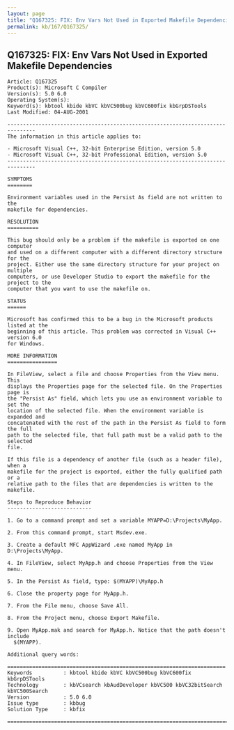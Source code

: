 ```yaml
---
layout: page
title: "Q167325: FIX: Env Vars Not Used in Exported Makefile Dependencies"
permalink: kb/167/Q167325/
---
```


## Q167325: FIX: Env Vars Not Used in Exported Makefile Dependencies

	Article: Q167325
	Product(s): Microsoft C Compiler
	Version(s): 5.0 6.0
	Operating System(s): 
	Keyword(s): kbtool kbide kbVC kbVC500bug kbVC600fix kbGrpDSTools
	Last Modified: 04-AUG-2001
	
	-------------------------------------------------------------------------------
	The information in this article applies to:
	
	- Microsoft Visual C++, 32-bit Enterprise Edition, version 5.0 
	- Microsoft Visual C++, 32-bit Professional Edition, version 5.0 
	-------------------------------------------------------------------------------
	
	SYMPTOMS
	========
	
	Environment variables used in the Persist As field are not written to the
	makefile for dependencies.
	
	RESOLUTION
	==========
	
	This bug should only be a problem if the makefile is exported on one computer
	and used on a different computer with a different directory structure for the
	project. Either use the same directory structure for your project on multiple
	computers, or use Developer Studio to export the makefile for the project to the
	computer that you want to use the makefile on.
	
	STATUS
	======
	
	Microsoft has confirmed this to be a bug in the Microsoft products listed at the
	beginning of this article. This problem was corrected in Visual C++ version 6.0
	for Windows.
	
	MORE INFORMATION
	================
	
	In FileView, select a file and choose Properties from the View menu. This
	displays the Properties page for the selected file. On the Properties page is
	the "Persist As" field, which lets you use an environment variable to set the
	location of the selected file. When the environment variable is expanded and
	concatenated with the rest of the path in the Persist As field to form the full
	path to the selected file, that full path must be a valid path to the selected
	file.
	
	If this file is a dependency of another file (such as a header file), when a
	makefile for the project is exported, either the fully qualified path or a
	relative path to the files that are dependencies is written to the makefile.
	
	Steps to Reproduce Behavior
	---------------------------
	
	1. Go to a command prompt and set a variable MYAPP=D:\Projects\MyApp.
	
	2. From this command prompt, start Msdev.exe.
	
	3. Create a default MFC AppWizard .exe named MyApp in D:\Projects\MyApp.
	
	4. In FileView, select MyApp.h and choose Properties from the View menu.
	
	5. In the Persist As field, type: $(MYAPP)\MyApp.h
	
	6. Close the property page for MyApp.h.
	
	7. From the File menu, choose Save All.
	
	8. From the Project menu, choose Export Makefile.
	
	9. Open MyApp.mak and search for MyApp.h. Notice that the path doesn't include
	  $(MYAPP).
	
	Additional query words:
	
	======================================================================
	Keywords          : kbtool kbide kbVC kbVC500bug kbVC600fix kbGrpDSTools 
	Technology        : kbVCsearch kbAudDeveloper kbVC500 kbVC32bitSearch kbVC500Search
	Version           : 5.0 6.0
	Issue type        : kbbug
	Solution Type     : kbfix
	
	=============================================================================
	
